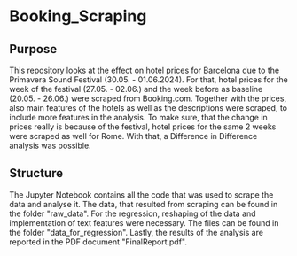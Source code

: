 # Booking_Scraping

## Purpose
This repository looks at the effect on hotel prices for Barcelona due to the Primavera Sound Festival (30.05. - 01.06.2024). For that, hotel prices for the week of the festival (27.05. - 02.06.) and the week before as baseline (20.05. - 26.06.) were scraped from Booking.com. Together with the prices, also main features of the hotels as well as the descriptions were scraped, to include more features in the analysis. To make sure, that the change in prices really is because of the festival, hotel prices for the same 2 weeks were scraped as well for Rome. With that, a Difference in Difference analysis was possible.

## Structure
The Jupyter Notebook contains all the code that was used to scrape the data and analyse it. The data, that resulted from scraping can be found in the folder "raw_data". For the regression, reshaping of the data and implementation of text features were necessary. The files can be found in the folder "data_for_regression". Lastly, the results of the analysis are reported in the PDF document "FinalReport.pdf".
